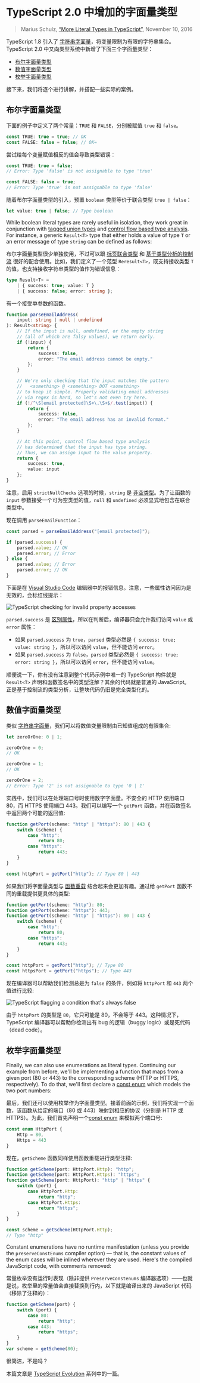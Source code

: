 TypeScript 2.0 中增加的字面量类型
================================

> Marius Schulz, [“More Literal Types in TypeScript”](https://mariusschulz.com/blog/more-literal-types-in-typescript), November 10, 2016

TypeScript 1.8 引入了 [字符串字面量](https://mariusschulz.com/blog/string-literal-types-in-typescript)，将变量限制为有限的字符串集合。TypeScript 2.0 中又向类型系统中新增了下面三个字面量类型：

*   [布尔字面量类型](#boolean-literal-types)
*   [数值字面量类型](#numeric-literal-types)
*   [枚举字面量类型](#enum-literal-types)

接下来，我们将逐个进行讲解，并搭配一些实际的案例。

布尔字面量类型
------------------------------------------------

下面的例子中定义了两个常量：`TRUE` 和 `FALSE`，分别被赋值 `true` 和 `false`。

```ts
const TRUE: true = true; // OK
const FALSE: false = false; // OK=
```

尝试给每个变量赋值相反的值会导致类型错误：

```ts
const TRUE: true = false;
// Error: Type 'false' is not assignable to type 'true'

const FALSE: false = true;
// Error: Type 'true' is not assignable to type 'false'
```

随着布尔字面量类型的引入，预置 `boolean` 类型等价于联合类型 `true | false`：

```ts
let value: true | false; // Type boolean
```

While boolean literal types are rarely useful in isolation, they work great in conjunction with [tagged union types](/blog/tagged-union-types-in-typescript) and [control flow based type analysis](/blog/control-flow-based-type-analysis-in-typescript). For instance, a generic `Result<T>` type that either holds a value of type `T` or an error message of type `string` can be defined as follows:

布尔字面量类型很少单独使用，不过可以跟 [标签联合类型](./tagged-union-types-in-typescript.md) 和 [基于类型分析的控制流](./control-flow-based-type-analysis-in-typescript.md) 很好的配合使用。比如，我们定义了一个范型 `Reresult<T>`，既支持接收类型 `T` 的值，也支持接收字符串类型的值作为错误信息：

```ts
type Result<T> =
    | { success: true; value: T }
    | { success: false; error: string };
```

有一个接受单参数的函数。

```ts
function parseEmailAddress(
    input: string | null | undefined
): Result<string> {
    // If the input is null, undefined, or the empty string
    // (all of which are falsy values), we return early.
    if (!input) {
        return {
            success: false,
            error: "The email address cannot be empty."
        };
    }

    // We're only checking that the input matches the pattern
    //   <something> @ <something> DOT <something>
    // to keep it simple. Properly validating email addresses
    // via regex is hard, so let's not even try here.
    if (!/^\S[email protected]\S+\.\S+$/.test(input)) {
        return {
            success: false,
            error: "The email address has an invalid format."
        };
    }

    // At this point, control flow based type analysis
    // has determined that the input has type string.
    // Thus, we can assign input to the value property.
    return {
        success: true,
        value: input
    };
}
```

注意，启用 `strictNullChecks` 选项的时候，`string` 是 [非空类型](./non-nullable-types-in-typescript.md)。为了让函数的 `input` 参数接受一个可为空类型的值，`null` 和 `undefined` 必须显式地包含在联合类型中。

现在调用 `parseEmailFunction`：

```ts
const parsed = parseEmailAddress("[email protected]");

if (parsed.success) {
    parsed.value; // OK
    parsed.error; // Error
} else {
    parsed.value; // Error
    parsed.error; // OK
}
```

下面是在 [Visual Studio Code](https://code.visualstudio.com/) 编辑器中的报错信息。注意，一些属性访问因为是无效的，会标红线提示：

![TypeScript checking for invalid property accesses](https://mariusschulz.com/images/content/typescript_boolean_literal_discriminant_property-2x.p4d5gfznrb.imm.png)

`parsed.success` 是 [区别属性](./tagged-union-types-in-typescript.md)，所以在判断后，编译器只会允许我们访问 `value` 或 `error` 属性：

* 如果 `parsed.success` 为 `true`，`parsed` 类型必然是 `{ success: true; value: string }`，所以可以访问 `value`，但不能访问 `error`。
* 如果 `parsed.success` 为 `false`，`parsed` 类型必然是 `{ success: true; error: string }`，所以可以访问 `error`，但不能访问 `value`。

顺便说一下，你有没有注意到整个代码示例中唯一的 TypeScript 构件就是 `Result<T>` 声明和函数签名中的类型注解？其余的代码就是普通的 JavaScript。正是基于控制流的类型分析，让整块代码仍旧是完全类型化的。

数值字面量类型
------------------------------------------------

类似 [字符串字面量](./string-literal-types-in-typescript.md)，我们可以将数值变量限制由已知值组成的有限集合:

```ts
let zeroOrOne: 0 | 1;

zeroOrOne = 0;
// OK

zeroOrOne = 1;
// OK

zeroOrOne = 2;
// Error: Type '2' is not assignable to type '0 | 1'
```

实践中，我们可以在处理端口号时使用数字字面量。不安全的 HTTP 使用端口 80，而 HTTPS 使用端口 443。我们可以编写一个 `getPort` 函数，并在函数签名中返回两个可能的返回值:

```ts
function getPort(scheme: "http" | "https"): 80 | 443 {
    switch (scheme) {
        case "http":
            return 80;
        case "https":
            return 443;
    }
}

const httpPort = getPort("http"); // Type 80 | 443
```

如果我们将字面量类型与 [函数重载](https://mariusschulz.com/blog/function-overloads-in-typescript) 结合起来会更加有趣。通过给 `getPort` 函数不同的重载提供更具体的类型:

```ts
function getPort(scheme: "http"): 80;
function getPort(scheme: "https"): 443;
function getPort(scheme: "http" | "https"): 80 | 443 {
    switch (scheme) {
        case "http":
            return 80;
        case "https":
            return 443;
    }
}

const httpPort = getPort("http"); // Type 80
const httpsPort = getPort("https"); // Type 443
```

现在编译器可以帮助我们检测总是为 `false` 的条件，例如将 `httpPort` 和 `443` 两个值进行比较:

![TypeScript flagging a condition that's always false](https://mariusschulz.com/images/content/typescript_control_flow_contradiction-2x.kpi7hrylto.imm.png)

由于 `httpPort` 的类型是 `80`，它只可能是 80，不会等于 443。这种情况下，TypeScript 编译器可以帮助你检测出有 bug 的逻辑（buggy logic）或是死代码（dead code）。

枚举字面量类型
------------------------------------------

Finally, we can also use enumerations as literal types. Continuing our example from before, we'll be implementing a function that maps from a given port (80 or 443) to the corresponding scheme (HTTP or HTTPS, respectively). To do that, we'll first declare a [const enum](https://www.typescriptlang.org/docs/handbook/enums.html) which models the two port numbers:

最后，我们还可以使用枚举作为字面量类型。接着前面的示例，我们将实现一个函数，该函数从给定的端口（80 或 443）映射到相应的协议（分别是 HTTP 或 HTTPS）。为此，我们首先声明一个[const enum](https://www.typescriptlang.org/docs/handbook/enums.html) 来模拟两个端口号:

```ts
const enum HttpPort {
    Http = 80,
    Https = 443
}
```

现在，`getScheme` 函数同样使用函数重载进行类型注释:

```ts
function getScheme(port: HttpPort.Http): "http";
function getScheme(port: HttpPort.Https): "https";
function getScheme(port: HttpPort): "http" | "https" {
    switch (port) {
        case HttpPort.Http:
            return "http";
        case HttpPort.Https:
            return "https";
    }
}

const scheme = getScheme(HttpPort.Http);
// Type "http"
```

Constant enumerations have no runtime manifestation (unless you provide the `preserveConstEnums` compiler option) — that is, the constant values of the enum cases will be inlined wherever they are used. Here's the compiled JavaScript code, with comments removed:

常量枚举没有运行时表现（除非提供 `PreserveConstenums` 编译器选项）——也就是说，枚举里的常量值会直接替换到行内，以下就是编译出来的 JavaScript 代码（移除了注释的）：

```ts
function getScheme(port) {
    switch (port) {
        case 80:
            return "http";
        case 443:
            return "https";
    }
}
var scheme = getScheme(80);
```

很简洁，不是吗？

本篇文章是 [TypeScript Evolution](https://mariusschulz.com/blog/series/typescript-evolution) 系列中的一篇。
